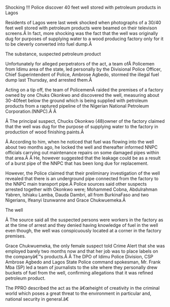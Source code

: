 Shocking \!\!\! Police discover 40 feet well stored with petroleum products in Lagos

Residents of Lagos were last week shocked when photographs of a 30/40 feet well stored with petroleum products were beamed on their televison screens.Â In fact, more shocking was the fact that the well was originally dug for purposes of supplying water to a wood producing factory only for it to be cleverly converted into fuel dump.Â

The substance, suspected petroleum product

Unfortunately for alleged perpetrators of the act, a team ofÂ Policemen from Idimu area of the state, led personally by the Divisional Police Officer, Chief Superintendent of Police, Ambrose Agbedo, stormed the illegal fuel dump last Thursday, and arrested them.Â

Acting on a tip off, the team of PolicemenÂ raided the premises of a factory owned by one Chuks Okonkwo and discovered the well, measuring about 30-40feet below the ground which is being supplied with petroleum products from a raptured pipeline of the Nigerian National Petroleum Corporation.(NNPC).Â Â

Â The principal suspect, Chucks Okonkwo (48)owner of the factory claimed that the well was dug for the purpose of supplying water to the factory in production of wood finishing paints.Â

Â According to him, when he noticed that fuel was flowing into the well about two months ago, he locked the well and thereafter informed NNPC officials carrying out maintenance repairs on some damaged pipes within that area.Â Â He, however suggested that the leakage could be as a result of a burst pipe of the NNPC that has been long due for replacement.

However, the Police claimed that their preliminary investigation of the well revealed that there is an underground pipe connected from the factory to the NNPC main transport pipe.Â Police sources said other suspects arrested together with Okonkwo were; Mohammed Cobna, Abdulrahman Yabren, Ishiaku Lamba, Dauda Dambri, all from BurkinaFaso and two Nigerians, Ifeanyi Izunwanne and Grace Chukwuemeka.Â

The well

Â The source said all the suspected persons were workers in the factory as at the time of arrest and they denied having knowledge of fuel in the well even though, the well was conspicuously located at a corner in the factory premises.

Grace Chukwuemeka, the only female suspect told Crime Alert that she was employed barely two months now and that her job was to place labels on the companyâ€™s products.Â Â The DPO of Idimu Police Division, CSP Ambrose Agbedo and Lagos State Police command spokesman, Mr. Frank Mba (SP) led a team of journalists to the site where they personally drew buckets of fuel from the well, confirming allegations that it was refined petroleum product.

The PPRO described the act as the â€œheight of creativity in the criminal world which poses a great threat to the environment in particular and, national security in general.â€
